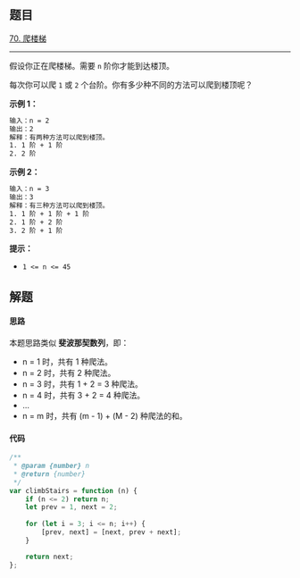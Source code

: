 ## 题目

[70. 爬楼梯](https://leetcode.cn/problems/climbing-stairs/)

---

假设你正在爬楼梯。需要 `n` 阶你才能到达楼顶。

每次你可以爬 `1` 或 `2` 个台阶。你有多少种不同的方法可以爬到楼顶呢？

  

**示例 1：**

```txt
输入：n = 2
输出：2
解释：有两种方法可以爬到楼顶。
1. 1 阶 + 1 阶
2. 2 阶
```

**示例 2：**

```txt
输入：n = 3
输出：3
解释：有三种方法可以爬到楼顶。
1. 1 阶 + 1 阶 + 1 阶
2. 1 阶 + 2 阶
3. 2 阶 + 1 阶
```
  

**提示：**

-   `1 <= n <= 45`

  

## 解题

#### 思路

本题思路类似 **斐波那契数列**，即：

- n = 1 时，共有 1 种爬法。
- n = 2 时，共有 2 种爬法。
- n = 3 时，共有 1 + 2 = 3 种爬法。
- n = 4 时，共有 3 + 2 = 4 种爬法。
- ...
- n = m 时，共有 (m - 1) + (M - 2) 种爬法的和。


#### 代码

```javascript
/**
 * @param {number} n
 * @return {number}
 */
var climbStairs = function (n) {
    if (n <= 2) return n;
    let prev = 1, next = 2;
   
    for (let i = 3; i <= n; i++) {
        [prev, next] = [next, prev + next];
    }

    return next;
};
```
